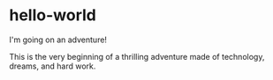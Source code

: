 # hello-world
I'm going on an adventure!

This is the very beginning of a thrilling adventure made of technology, dreams, and hard work.
